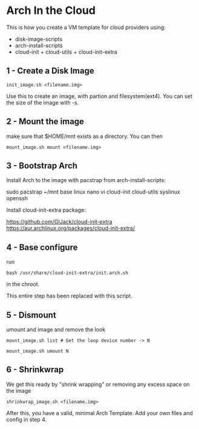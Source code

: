 Arch In the Cloud
=================

This is how you create a VM template for cloud providers using:
* disk-image-scripts
* arch-install-scripts
* cloud-init + cloud-utils + cloud-init-extra

1 - Create a Disk Image
-----------------------
```
init_image.sh <filename.img>
```
Use this to create an image, with partion and filesystem(ext4). You can set the
size of the image with -s.

2 - Mount the image
-------------------
make sure that $HOME/mnt exists as a directory. You can then
```
mount_image.sh mount <filename.img>
```

3 - Bootstrap Arch
------------------
Install Arch to the image with pacstrap from arch-install-scripts:

sudo pacstrap ~/mnt base linux nano vi cloud-init cloud-utils syslinux openssh

Install cloud-init-extra package:

https://github.com/GIJack/cloud-init-extra
https://aur.archlinux.org/packages/cloud-init-extra/

4 - Base configure
------------------
run
```
bash /usr/share/cloud-init-extra/init.arch.sh
```
in the chroot.

This entire step has been replaced with this script.

5 - Dismount
------------
umount and image and remove the look
```
mount_image.sh list # Get the loop device number -> N

mount_image.sh umount N
```

6 - Shrinkwrap
--------------
We get this ready by "shrink wrapping" or removing any excess space on the image

```
shrinkwrap_image.sh <filename.img>
```

After this, you have a valid, minimal Arch Template. Add your own files and
config in step 4.
